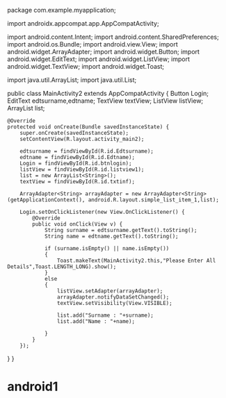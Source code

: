 package com.example.myapplication;

import androidx.appcompat.app.AppCompatActivity;

import android.content.Intent;
import android.content.SharedPreferences;
import android.os.Bundle;
import android.view.View;
import android.widget.ArrayAdapter;
import android.widget.Button;
import android.widget.EditText;
import android.widget.ListView;
import android.widget.TextView;
import android.widget.Toast;

import java.util.ArrayList;
import java.util.List;

public class MainActivity2 extends AppCompatActivity {
    Button Login;
    EditText edtsurname,edtname;
    TextView textView;
    ListView listView;
    ArrayList<String> list;


    @Override
    protected void onCreate(Bundle savedInstanceState) {
        super.onCreate(savedInstanceState);
        setContentView(R.layout.activity_main2);

        edtsurname = findViewById(R.id.Edtsurname);
        edtname = findViewById(R.id.Edtname);
        Login = findViewById(R.id.btnlogin);
        listView = findViewById(R.id.listview1);
        list = new ArrayList<String>();
        textView = findViewById(R.id.txtinf);

        ArrayAdapter<String> arrayAdapter = new ArrayAdapter<String>(getApplicationContext(), android.R.layout.simple_list_item_1,list);

        Login.setOnClickListener(new View.OnClickListener() {
            @Override
            public void onClick(View v) {
                String surname = edtsurname.getText().toString();
                String name = edtname.getText().toString();

                if (surname.isEmpty() || name.isEmpty())
                {
                    Toast.makeText(MainActivity2.this,"Please Enter All Details",Toast.LENGTH_LONG).show();
                }
                else
                {
                    listView.setAdapter(arrayAdapter);
                    arrayAdapter.notifyDataSetChanged();
                    textView.setVisibility(View.VISIBLE);

                    list.add("Surname : "+surname);
                    list.add("Name : "+name);

                }
            }
        });
}
}
# android1
